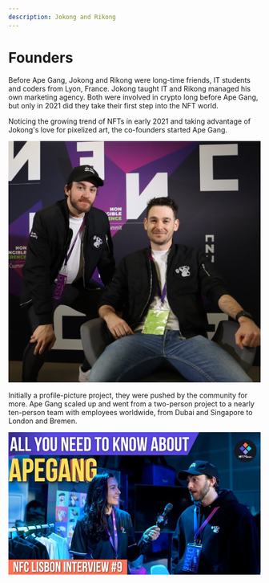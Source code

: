 ```yaml
---
description: Jokong and Rikong
---
```


# Founders

Before Ape Gang, Jokong and Rikong were long-time friends, IT students and coders from Lyon, France. Jokong taught IT and Rikong managed his own marketing agency. Both were involved in crypto long before Ape Gang, but only in 2021 did they take their first step into the NFT world.

Noticing the growing trend of NFTs in early 2021 and taking advantage of Jokong's love for pixelized art, the co-founders started Ape Gang.&#x20;

![Jokong and Rikong - revealing their identity for the first time at NFC Lisbon 2022](../.gitbook/assets/-taj66u.jpg)

Initially a profile-picture project, they were pushed by the community for more. Ape Gang scaled up and went from a two-person project to a nearly ten-person team with employees worldwide, from Dubai and Singapore to London and Bremen.

![Jokong giving an interview at NFC Lisbon 2022](../.gitbook/assets/FRXTpQZXIAAwhqs.jpg)
